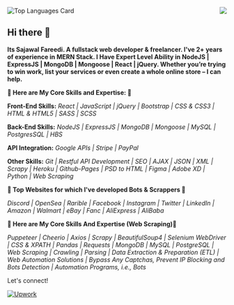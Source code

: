 ![Top Languages Card](https://github-readme-stats.vercel.app/api/top-langs/?username=SajawalFareedi&layout=compact)
<img align="right" src="https://github-readme-stats.vercel.app/api?username=SajawalFareedi&count_private=true&show_icons=true" />

## Hi there 👋

**Its Sajawal Fareedi. A fullstack web developer & freelancer. I've 2+ years of experience in MERN Stack. I Have Expert Level Ability in NodeJS | ExpressJS | MongoDB | Mongoose | React | jQuery. Whether you’re trying to win work, list your services or even create a whole online store – I can help.**

**🌟 Here are My Core Skills and Expertise: 🌟**

**Front-End Skills:**
*React | JavaScript | jQuery | Bootstrap | CSS & CSS3 | HTML & HTML5 | SASS | SCSS*

**Back-End Skills:**
*NodeJS | ExpressJS | MongoDB | Mongoose | MySQL | PostgresSQL | HBS*

**API Integration:**
*Google APIs | Stripe | PayPal*

**Other Skills:**
*Git | Restful API Development | SEO | AJAX | JSON | XML | Scrapy | Heroku | Github-Pages | PSD to HTML | Figma | Adobe XD | Python | Web Scraping*

**🌟 Top Websites for which I've developed Bots & Scrappers 🌟**

*Discord | OpenSea | Rarible | Facebook | Instagram | Twitter | LinkedIn | Amazon | Walmart | eBay | Fanc | AliExpress | AliBaba*

**🌟 Here are My Core Skills And Expertise (Web Scraping)🌟**

*Puppeteer | Cheerio | Axios | Scrapy | BeautifulSoup4 | Selenium WebDriver | CSS & XPATH | Pandas | Requests | MongoDB | MySQL | PostgreSQL | Web Scraping | Crawling | Parsing | Data Extraction & Preparation (ETL) | Web Automation Solutions | Bypass Any Captchas, Prevent IP Blocking and Bots Detection | Automation Programs, i.e., Bots*


Let's connect!

[![Upwork](https://img.shields.io/badge/UpWork-6FDA44?style=for-the-badge&logo=Upwork&logoColor=white)][1]

[1]: https://www.upwork.com/freelancers/~01c25b9d2e61d1a697/
